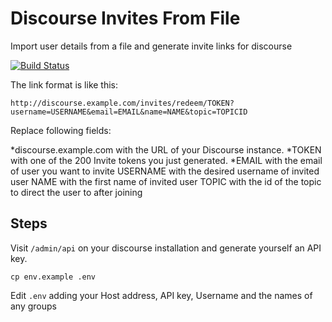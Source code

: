 # Discourse Invites From File
Import user details from a file and generate invite links for discourse

[![Build Status](https://travis-ci.org/choiceaustralia/discourse-invites-from-file.svg?branch=master)](https://travis-ci.org/choiceaustralia/discourse-invites-from-file)

The link format is like this:

`http://discourse.example.com/invites/redeem/TOKEN?username=USERNAME&email=EMAIL&name=NAME&topic=TOPICID`

Replace following fields:

*discourse.example.com with the URL of your Discourse instance.
*TOKEN with one of the 200 Invite tokens you just generated.
*EMAIL with the email of user you want to invite
USERNAME with the desired username of invited user
NAME with the first name of invited user
TOPIC with the id of the topic to direct the user to after joining

## Steps

Visit ```/admin/api``` on your discourse installation and generate yourself an API key.

`cp env.example .env`

Edit ```.env``` adding your Host address, API key, Username and the names of any groups
